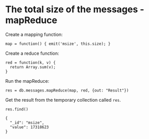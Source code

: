 # The total size of the messages - mapReduce



Create a mapping function:



```
map = function() { emit('msize', this.size); }
```



Create a reduce function:



```
red = function(k, v) {
  return Array.sum(v);
}
```



Run the mapReduce:



```
res = db.messages.mapReduce(map, red, {out: "Result"})
```



Get the result from the temporary collection called `res`.



```
res.find()

{
  "_id": "msize",
  "value": 17318623
}
```



